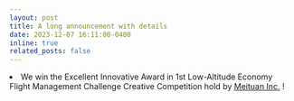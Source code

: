```yaml
---
layout: post
title: A long announcement with details
date: 2023-12-07 16:11:00-0400
inline: true
related_posts: false
---
```


<li> We win the Excellent Innovative Award in 1st Low-Altitude Economy Flight Management Challenge Creative Competition hold by <a href="https://www.meituan.com/news/NN231219070003592">Meituan Inc.</a> !</li>